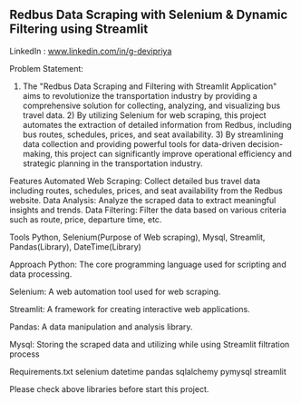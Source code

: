 ## Redbus Data Scraping with Selenium & Dynamic Filtering using Streamlit
LinkedIn : www.linkedin.com/in/g-devipriya

Problem Statement:

1) The "Redbus Data Scraping and Filtering with Streamlit Application" aims to revolutionize the transportation industry by providing a comprehensive solution for collecting, analyzing, and visualizing bus travel data. 2) By utilizing Selenium for web scraping, this project automates the extraction of detailed information from Redbus, including bus routes, schedules, prices, and seat availability. 3) By streamlining data collection and providing powerful tools for data-driven decision-making, this project can significantly improve operational efficiency and strategic planning in the transportation industry.

Features Automated Web Scraping: Collect detailed bus travel data including routes, schedules, prices, and seat availability from the Redbus website. Data Analysis: Analyze the scraped data to extract meaningful insights and trends. Data Filtering: Filter the data based on various criteria such as route, price, departure time, etc.

Tools Python, Selenium(Purpose of Web scraping), Mysql, Streamlit, Pandas(Library), DateTime(Library)

Approach Python: The core programming language used for scripting and data processing.

Selenium: A web automation tool used for web scraping.

Streamlit: A framework for creating interactive web applications.

Pandas: A data manipulation and analysis library.

Mysql: Storing the scraped data and utilizing while using Streamlit filtration process

Requirements.txt
selenium
datetime
pandas
sqlalchemy
pymysql
streamlit

Please check above libraries before start this project.
